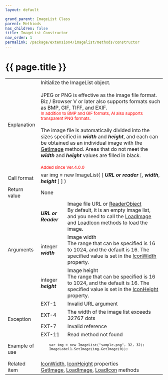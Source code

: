 ```yaml
---
layout: default

grand_parent: ImageList Class
parent: Methiods
has_children: false
title: ImageList Constructor
nav_order: 1
permalink: /package/extension4/imagelist/methods/constructor
---
```

# {{ page.title }}

<table>
  <tr>
    <td>Explanation</td>
    <td colspan="2">Initialize the ImageList object. <br><br>JPEG or PNG is effective as the image file format. Biz / Browser V or later also supports formats such as BMP, GIF, TIFF, and EXIF.<br><small><span style="color:red">In addition to BMP and GIF formats, AI also supports transparent PNG formats.</span></small> <br><br> The image file is automatically divided into the sizes specified in <b><i>width</i></b> and <b><i>height</i></b>, and each can be obtained as an individual image with the <br><a href="/package/extension4/imagelist/methods/getimage">GetImage</a> method. Areas that do not meet the <b><i>width</i></b> and <b><i>height</i></b>  values are filled in black.<br><br><small><span style="color:red">Added since Ver.4.0.0</span></small></td>
  </tr>
  <tr>
    <td>Call format</td>
    <td colspan="2">var img = new ImageList( [ <b><i>URL or reader</i></b> [, <b><i>width</i></b>, <b><i>height</i></b> ] ] )</td>
  </tr>
  <tr>
    <td>Return value</td>
    <td colspan="2">None</td>
  </tr>  
  <tr>
    <td rowspan="3">Arguments</td>
    <td><b><i>URL or Reader</i></b></td>
    <td>Image file URL or <a href="/base/readerwriter#reader-object">ReaderObject</a> <br> By default, it is an empty image list, and you need to call the <a href="/package/extension4/imagelist/methods/loadimage">LoadImage</a> and <a href="/package/extension4/imagelist/methods/loadicon">LoadIcon</a> methods to load the image.</td>
  </tr>
  <tr>
    <td>integer <b><i>width</i></b></td>
    <td>Image width <br> The range that can be specified is 16 to 1024, and the default is 16. The specified value is set in the <a href="/package/extension4/imagelist/properties/iconwidth">IconWidth</a> property.</td>
  </tr>
  <tr>
    <td>integer <b><i>height</i></b></td>
    <td>Image height <br> The range that can be specified is 16 to 1024, and the default is 16. The specified value is set in the <a href="/package/extension4/imagelist/properties/iconheight">IconHeight</a> property.</td>
  </tr>
  <tr>
    <td rowspan="4">Exception</td>
    <td>EXT-1</td>
    <td>Invalid URL argument</td>
  </tr>
  <tr>
    <td>EXT-4</td>
    <td>The width of the image list exceeds 32767 dots</td>
  </tr>
  <tr>
    <td>EXT-7</td>
    <td>Invalid reference</td>
  </tr>
  <tr>
    <td>EXT-11</td>
    <td>Read method not found</td>
  </tr>
  <tr>
    <td>Example of use</td>
    <td colspan="2"><code><pre>
    var img = new ImageList("sample.png", 32, 32);
    ImageLabel1.SetImage(img.GetImage(0));
    </pre></code></td>
  </tr>
  <tr>
    <td>Related item</td>
    <td colspan="2"><a href="/package/extension4/imagelist/properties/iconwidth">IconWidth</a>, <a href="/package/extension4/imagelist/properties/iconheight">IconHeight</a> properties<br><a href="/package/extension4/imagelist/methods/getimage">GetImage</a>, <a href="/package/extension4/imagelist/methods/loadimage">LoadImage</a>, <a href="/package/extension4/imagelist/methods/loadicon">LoadIcon</a> methods</td>
  </tr>
</table>